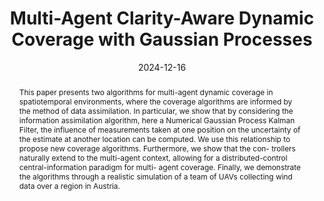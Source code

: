 ---
layout: papers
title:  "Multi-Agent Clarity-Aware Dynamic Coverage with Gaussian Processes"
date: 2024-12-16
image: /images/2024-multiagent-coverage.png
venue: "IEEE CDC 2024"
authors: "<strong>Devansh Agrawal</strong> and Dimitra Panagou"
arxiv:  https://arxiv.org/abs/2403.17917v1
code: https://github.com/dev10110/multiagent-clarity-based-dynamic-coverage/ 
abstract: "This paper presents two algorithms for multi-agent dynamic coverage in spatiotemporal environments, where
the coverage algorithms are informed by the method of data
assimilation. In particular, we show that by considering the
information assimilation algorithm, here a Numerical Gaussian
Process Kalman Filter, the influence of measurements taken
at one position on the uncertainty of the estimate at another
location can be computed. We use this relationship to propose
new coverage algorithms. Furthermore, we show that the con-
trollers naturally extend to the multi-agent context, allowing for
a distributed-control central-information paradigm for multi-
agent coverage. Finally, we demonstrate the algorithms through
a realistic simulation of a team of UAVs collecting wind data
over a region in Austria."
pdf: pdfs/2024-multiagent-coverage.pdf
---